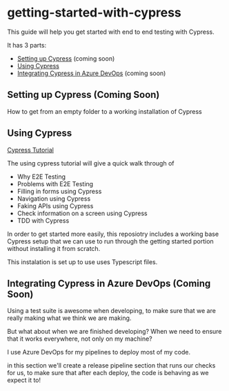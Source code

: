 # getting-started-with-cypress

This guide will help you get started with end to end testing with Cypress.

It has 3 parts:

* [Setting up Cypress](#setting-up-cypress) (coming soon)
* [Using Cypress](#using-cypress)
* [Integrating Cypress in Azure DevOps](#integrating-cypress-in-azure-devops) (coming soon)

## Setting up Cypress (Coming Soon)

How to get from an empty folder to a working installation of Cypress

## Using Cypress

[Cypress Tutorial](tutorial/using-cypress/index.md)

The using cypress tutorial will give a quick walk through of

* Why E2E Testing
* Problems with E2E Testing
* Filling in forms using Cypress
* Navigation using Cypress
* Faking APIs using Cypress
* Check information on a screen using Cypress
* TDD with Cypress

In order to get started more easily, this reposiotry includes a working base Cypress setup that we can use to run through the getting started portion without installing it from scratch.

This instalation is set up to use uses Typescript files.

## Integrating Cypress in Azure DevOps (Coming Soon)

Using a test suite is awesome when developing, to make sure that we are really making what we think we are making.

But what about when we are finished developing? When we need to ensure that it works everywhere, not only on my machine?

I use Azure DevOps for my pipelines to deploy most of my code.

in this section we'll create a release pipeline section that runs our checks for us, to make sure that after each deploy, the code is behaving as we expect it to!
